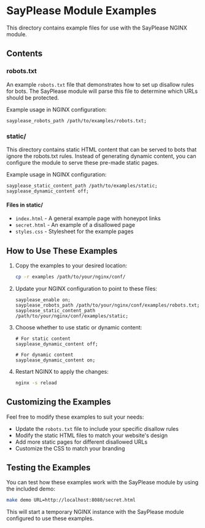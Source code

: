 # SayPlease Module Examples

This directory contains example files for use with the SayPlease NGINX module.

## Contents

### robots.txt

An example `robots.txt` file that demonstrates how to set up disallow rules for bots. The SayPlease module will parse this file to determine which URLs should be protected.

Example usage in NGINX configuration:
```nginx
sayplease_robots_path /path/to/examples/robots.txt;
```

### static/

This directory contains static HTML content that can be served to bots that ignore the robots.txt rules. Instead of generating dynamic content, you can configure the module to serve these pre-made static pages.

Example usage in NGINX configuration:
```nginx
sayplease_static_content_path /path/to/examples/static;
sayplease_dynamic_content off;
```

#### Files in static/

- `index.html` - A general example page with honeypot links
- `secret.html` - An example of a disallowed page
- `styles.css` - Stylesheet for the example pages

## How to Use These Examples

1. Copy the examples to your desired location:
   ```bash
   cp -r examples /path/to/your/nginx/conf/
   ```

2. Update your NGINX configuration to point to these files:
   ```nginx
   sayplease_enable on;
   sayplease_robots_path /path/to/your/nginx/conf/examples/robots.txt;
   sayplease_static_content_path /path/to/your/nginx/conf/examples/static;
   ```

3. Choose whether to use static or dynamic content:
   ```nginx
   # For static content
   sayplease_dynamic_content off;
   
   # For dynamic content
   sayplease_dynamic_content on;
   ```

4. Restart NGINX to apply the changes:
   ```bash
   nginx -s reload
   ```

## Customizing the Examples

Feel free to modify these examples to suit your needs:

- Update the `robots.txt` file to include your specific disallow rules
- Modify the static HTML files to match your website's design
- Add more static pages for different disallowed URLs
- Customize the CSS to match your branding

## Testing the Examples

You can test how these examples work with the SayPlease module by using the included demo:

```bash
make demo URL=http://localhost:8080/secret.html
```

This will start a temporary NGINX instance with the SayPlease module configured to use these examples. 